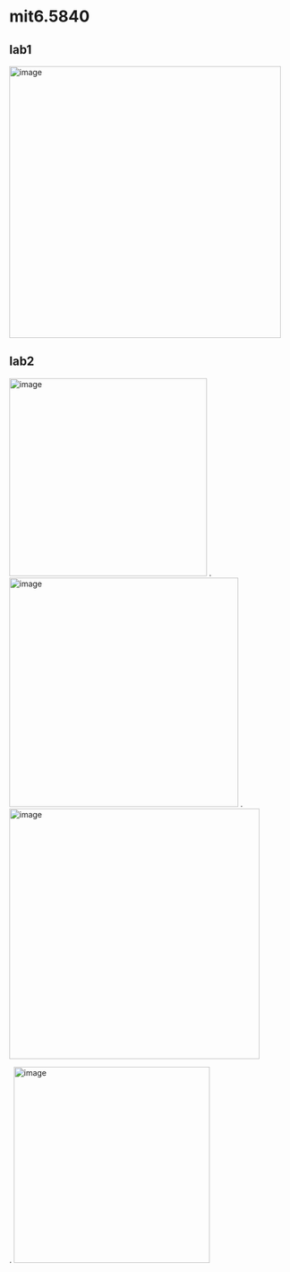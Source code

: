 # mit6.5840
## lab1
<img width="485" alt="image" src="https://github.com/Sharp010/mit6.5840/assets/86239718/482e8bc2-a907-4887-b69c-7a747a9d0568">

## lab2
<img width="353" alt="image" src="https://github.com/Sharp010/mit6.5840/assets/86239718/1dc9d1bf-9e5d-43ba-afa2-3d9719110f1d">
.

<img width="409" alt="image" src="https://github.com/Sharp010/mit6.5840/assets/86239718/5db3200b-6ecd-4636-b930-befeb70bb399">
.

<img width="447" alt="image" src="https://github.com/Sharp010/mit6.5840/assets/86239718/6f18ed9c-76c3-4b79-86ee-39feff674492">

.
<img width="350" alt="image" src="https://github.com/Sharp010/mit6.5840/assets/86239718/65e1372d-5942-453a-b056-2dc3ed596d09">
